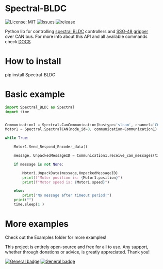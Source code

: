 # Spectral-BLDC

[![License: MIT](https://img.shields.io/badge/License-MIT-green.svg)](https://opensource.org/licenses/MIT)  ![Issues](https://img.shields.io/github/issues/PCrnjak/Spectral-BLDC-Python) ![release](https://img.shields.io/github/v/release/PCrnjak/Spectral-BLDC-Python)

Python lib for controlling [spectral BLDC](https://github.com/PCrnjak/Spectral-Micro-BLDC-controller/blob/main/README.md) controllers and [SSG-48 gripper](https://github.com/PCrnjak/SSG-48-adaptive-electric-gripper) over CAN bus. 
For more info about this API and all available commands check [DOCS](https://source-robotics.github.io/Spectral-BLDC-docs/apage7_can/)

# How to install

  pip install Spectral-BLDC

# Basic example


``` py 
import Spectral_BLDC as Spectral
import time


Communication1 = Spectral.CanCommunication(bustype='slcan', channel='COM41', bitrate=1000000)
Motor1 = Spectral.SpectralCAN(node_id=0, communication=Communication1)

while True:

    Motor1.Send_Respond_Encoder_data()

    message, UnpackedMessageID = Communication1.receive_can_messages(timeout=0.2)

    if message is not None:

        Motor1.UnpackData(message,UnpackedMessageID)
        print(f"Motor position is: {Motor1.position}")
        print(f"Motor speed is: {Motor1.speed}")

    else:
        print("No message after timeout period!")
    print("")
    time.sleep(1 )
```


# More examples

Check out the Examples folder for more examples!



This project is entirely open-source and free for all to use. Any support, whether through donations or advice, is greatly appreciated. Thank you!

 [![General badge](https://img.shields.io/badge/PayPal-00457C?style=for-the-badge&logo=paypal&logoColor=white)](https://paypal.me/PCrnjak?locale.x=en_US)
[![General badge](https://img.shields.io/badge/Patreon-F96854?style=for-the-badge&logo=patreon&logoColor=white)](https://www.patreon.com/PCrnjak)
